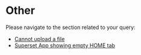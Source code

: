# Other

Please navigate to the section related to your query:

* [Cannot upload a file ](cannot-upload-file.md)
* [Superset App showing empty HOME tab](empty-home-when-using-superset-app.md)

